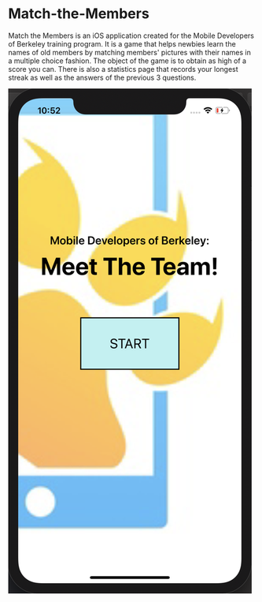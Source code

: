 # Match-the-Members
Match the Members is an iOS application created for the Mobile Developers of Berkeley training program. It is a game that helps newbies learn the names of old members by matching members' pictures with their names in a multiple choice fashion. The object of the game is to obtain as high of a score you can. There is also a statistics page that records your longest streak as well as the answers of the previous 3 questions.

![img1](img1.png?raw=true "Title")
